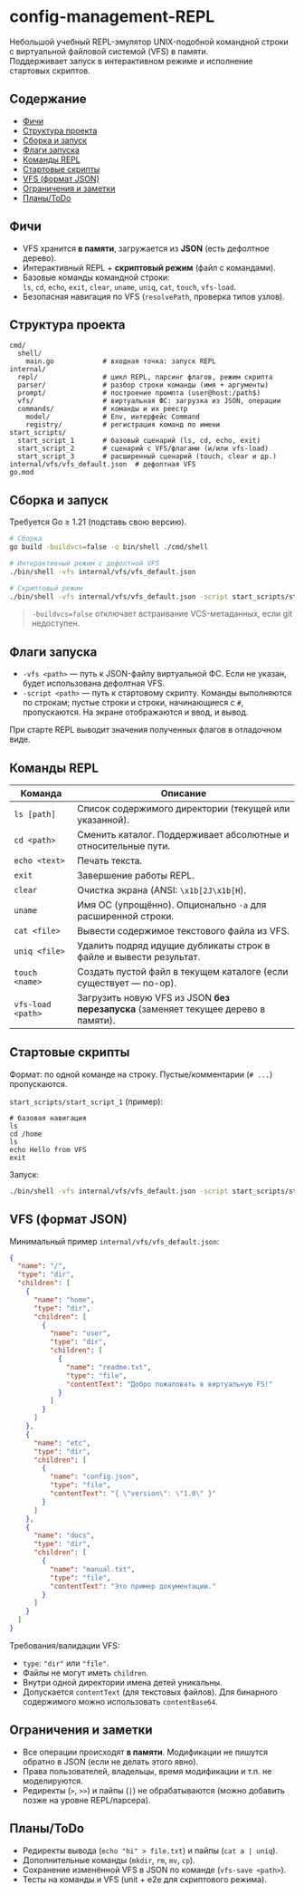 # config-management-REPL

Небольшой учебный REPL-эмулятор UNIX-подобной командной строки с виртуальной файловой системой (VFS) в памяти.  
Поддерживает запуск в интерактивном режиме и исполнение стартовых скриптов.

## Содержание
- [Фичи](#фичи)
- [Структура проекта](#структура-проекта)
- [Сборка и запуск](#сборка-и-запуск)
- [Флаги запуска](#флаги-запуска)
- [Команды REPL](#команды-repl)
- [Стартовые скрипты](#стартовые-скрипты)
- [VFS (формат JSON)](#vfs-формат-json)
- [Ограничения и заметки](#ограничения-и-заметки)
- [Планы/ToDo](#планыtodo)

## Фичи
- VFS хранится **в памяти**, загружается из **JSON** (есть дефолтное дерево).
- Интерактивный REPL + **скриптовый режим** (файл с командами).
- Базовые команды командной строки:  
  `ls`, `cd`, `echo`, `exit`, `clear`, `uname`, `uniq`, `cat`, `touch`, `vfs-load`.
- Безопасная навигация по VFS (`resolvePath`, проверка типов узлов).

## Структура проекта
```
cmd/
  shell/
    main.go            # входная точка: запуск REPL
internal/
  repl/                # цикл REPL, парсинг флагов, режим скрипта
  parser/              # разбор строки команды (имя + аргументы)
  prompt/              # построение промпта (user@host:/path$)
  vfs/                 # виртуальная ФС: загрузка из JSON, операции
  commands/            # команды и их реестр
    model/             # Env, интерфейс Command
    registry/          # регистрация команд по имени
start_scripts/
  start_script_1       # базовый сценарий (ls, cd, echo, exit)
  start_script_2       # сценарий с VFS/флагами (и/или vfs-load)
  start_script_3       # расширенный сценарий (touch, clear и др.)
internal/vfs/vfs_default.json  # дефолтная VFS
go.mod
```

## Сборка и запуск

Требуется Go ≥ 1.21 (подставь свою версию).

```bash
# Сборка
go build -buildvcs=false -o bin/shell ./cmd/shell

# Интерактивный режим с дефолтной VFS
./bin/shell -vfs internal/vfs/vfs_default.json

# Скриптовый режим
./bin/shell -vfs internal/vfs/vfs_default.json -script start_scripts/start_script_1
```

> `-buildvcs=false` отключает встраивание VCS-метаданных, если git недоступен.

## Флаги запуска
- `-vfs <path>` — путь к JSON-файлу виртуальной ФС. Если не указан, будет использована дефолтная VFS.
- `-script <path>` — путь к стартовому скрипту. Команды выполняются по строкам; пустые строки и строки, начинающиеся с `#`, пропускаются. На экране отображаются и ввод, и вывод.

При старте REPL выводит значения полученных флагов в отладочном виде.

## Команды REPL

| Команда             | Описание |
|---------------------|----------|
| `ls [path]`         | Список содержимого директории (текущей или указанной). |
| `cd <path>`         | Сменить каталог. Поддерживает абсолютные и относительные пути. |
| `echo <text>`       | Печать текста. |
| `exit`              | Завершение работы REPL. |
| `clear`             | Очистка экрана (ANSI: `\x1b[2J\x1b[H`). |
| `uname`             | Имя ОС (упрощённо). Опционально `-a` для расширенной строки. |
| `cat <file>`        | Вывести содержимое текстового файла из VFS. |
| `uniq <file>`       | Удалить подряд идущие дубликаты строк в файле и вывести результат. |
| `touch <name>`      | Создать пустой файл в текущем каталоге (если существует — no-op). |
| `vfs-load <path>`   | Загрузить новую VFS из JSON **без перезапуска** (заменяет текущее дерево в памяти). |

## Стартовые скрипты

Формат: по одной команде на строку. Пустые/комментарии (`# ...`) пропускаются.

`start_scripts/start_script_1` (пример):
```
# базовая навигация
ls
cd /home
ls
echo Hello from VFS
exit
```

Запуск:
```bash
./bin/shell -vfs internal/vfs/vfs_default.json -script start_scripts/start_script_1
```

## VFS (формат JSON)

Минимальный пример `internal/vfs/vfs_default.json`:
```json
{
  "name": "/",
  "type": "dir",
  "children": [
    {
      "name": "home",
      "type": "dir",
      "children": [
        {
          "name": "user",
          "type": "dir",
          "children": [
            {
              "name": "readme.txt",
              "type": "file",
              "contentText": "Добро пожаловать в виртуальную FS!"
            }
          ]
        }
      ]
    },
    {
      "name": "etc",
      "type": "dir",
      "children": [
        {
          "name": "config.json",
          "type": "file",
          "contentText": "{ \"version\": \"1.0\" }"
        }
      ]
    },
    {
      "name": "docs",
      "type": "dir",
      "children": [
        {
          "name": "manual.txt",
          "type": "file",
          "contentText": "Это пример документации."
        }
      ]
    }
  ]
}
```

Требования/валидации VFS:
- `type`: `"dir"` или `"file"`.
- Файлы не могут иметь `children`.
- Внутри одной директории имена детей уникальны.
- Допускается `contentText` (для текстовых файлов). Для бинарного содержимого можно использовать `contentBase64`.

## Ограничения и заметки
- Все операции происходят **в памяти**. Модификации не пишутся обратно в JSON (если не делать этого явно).
- Права пользователей, владельцы, время модификации и т.п. не моделируются.
- Редиректы (`>`, `>>`) и пайпы (`|`) не обрабатываются (можно добавить позже на уровне REPL/парсера).

## Планы/ToDo
- Редиректы вывода (`echo "hi" > file.txt`) и пайпы (`cat a | uniq`).
- Дополнительные команды (`mkdir`, `rm`, `mv`, `cp`).
- Сохранение изменённой VFS в JSON по команде (`vfs-save <path>`).
- Тесты на команды и VFS (unit + e2e для скриптового режима).
